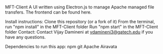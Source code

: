 MFT-Client
A UI written using Electron.js to manage Apache managed file transfers.
The frontend can be found here.


Install instructions:
Clone this repository (or a fork of it)
From the terminal, run "npm install" in the MFT-Client folder
Run "npm start" in the MFT-Client folder
Contact:
Contact Vijay Damineni at vdamineni3@gatech.edu if you have any questions.

Dependencies to run this app:
npm
git
Apache Airavata
